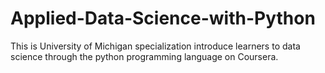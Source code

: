 # Applied-Data-Science-with-Python
This is University of Michigan specialization introduce learners to data science through the python programming language on Coursera.
